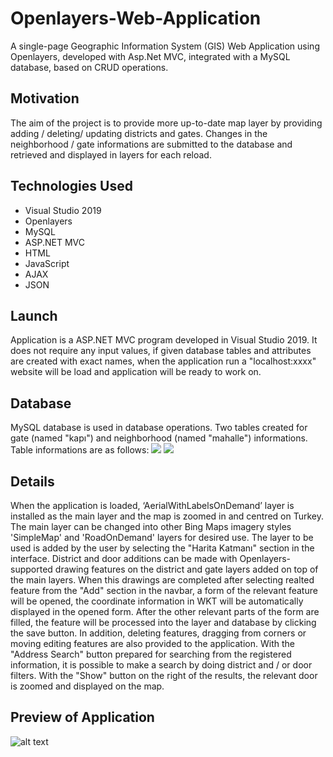 # Openlayers-Web-Application

A single-page Geographic Information System (GIS) Web Application using Openlayers, developed with Asp.Net MVC, integrated with a MySQL database, based on CRUD operations.

## Motivation
The aim of the project is to provide more up-to-date map layer by providing adding / deleting/ updating districts and gates. Changes in the neighborhood / gate informations are submitted to the database and retrieved and displayed in layers for each reload.

## Technologies Used

* Visual Studio 2019
* Openlayers
* MySQL
* ASP.NET MVC
* HTML 
* JavaScript
* AJAX
* JSON

## Launch
Application is a ASP.NET MVC program developed in Visual Studio 2019. It does not require any input values, if given database tables and attributes are created with exact names, when the application run a "localhost:xxxx" website will be load and application will be ready to work on. 

## Database

MySQL database is used in database operations. Two tables created for gate (named "kapı") and neighborhood (named "mahalle") informations. Table informations are as follows:
![](https://funkyimg.com/i/38d72.png)
![](https://funkyimg.com/i/38d73.png)

## Details

When the application is loaded, ‘AerialWithLabelsOnDemand’ layer is installed as the
main layer and the map is zoomed in and centred on Turkey. The main layer can be changed into other Bing Maps imagery styles 'SimpleMap' and 'RoadOnDemand' layers for desired use. The layer to be used is added by the user by selecting the "Harita Katmanı" section in the interface.
District and door additions can be made with Openlayers-supported drawing features on the district and gate layers added on top of the main layers. When this drawings are completed after selecting realted feature from the "Add" section in the navbar, a form of the relevant feature will be opened, the coordinate information in WKT will be automatically displayed in the opened form. After the other relevant parts of the form are filled, the feature will be processed into the layer and database by clicking the save button.
In addition, deleting features, dragging from corners or moving editing features are also provided to the application.
With the "Address Search" button prepared for searching from the registered information, it is possible to make a search by doing district and / or door filters. With the "Show" button on the right of the results, the relevant door is zoomed and displayed on the map.

## Preview of Application
![alt text](https://github.com/isilsukorkmaz/Openlayers-Web-Application/blob/master/preview.gif)
